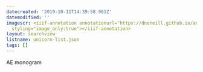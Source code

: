 ```yaml
---
datecreated: '2019-10-11T14:39:58.901Z'
datemodified: ''
imagescr: <iiif-annotation annotationurl="https://dnoneill.github.io/annotate/annotations/00027999-ec35-11e9-b1f0-88e9fe7026e8.json"
  styling="image_only:true"></iiif-annotation>
layout: searchview
listname: unicorn-list.json
tags: []
---
```

AE monogram